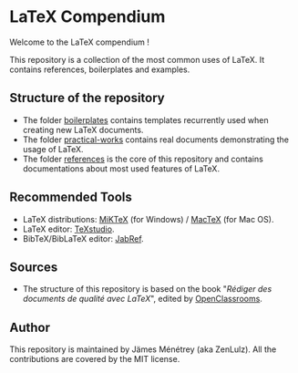 # LaTeX Compendium

Welcome to the LaTeX compendium !

This repository is a collection of the most common uses of LaTeX. It contains references, boilerplates and examples.

## Structure of the repository

- The folder [boilerplates](boilerplates) contains templates recurrently used when creating new LaTeX documents.
- The folder [practical-works](practical-works) contains real documents demonstrating the usage of LaTeX.
- The folder [references](references) is the core of this repository and contains documentations about most used features of LaTeX.

## Recommended Tools

- LaTeX distributions: [MiKTeX](http://miktex.org/) (for Windows) / [MacTeX](https://tug.org/mactex/) (for Mac OS).
- LaTeX editor: [TeXstudio](http://www.texstudio.org/).
- BibTeX/BibLaTeX editor: [JabRef](https://www.jabref.org/).

## Sources

- The structure of this repository is based on the book "_Rédiger des documents de qualité avec LaTeX_", edited by [OpenClassrooms](https://openclassrooms.com/courses/redigez-des-documents-de-qualite-avec-latex).

## Author

This repository is maintained by Jämes Ménétrey (aka ZenLulz). All the contributions are covered by the MIT license.